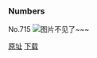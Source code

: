 ### Numbers
No.715
![图片不见了~~~](https://imgs.xkcd.com/comics/numbers.png)

[原址](https://xkcd.com//715) [下载](https://imgs.xkcd.com/comics/numbers.png)

